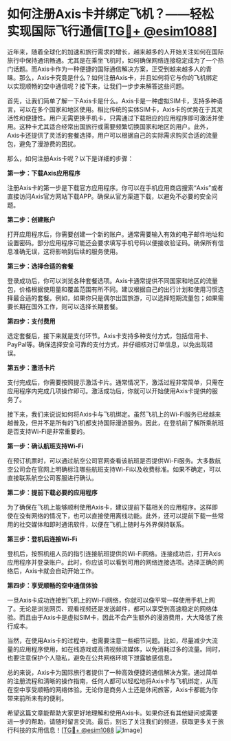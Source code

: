 # 如何注册Axis卡并绑定飞机？——轻松实现国际飞行通信[[TG💪+ @esim1088](https://t.me/s/esim1088)]

近年来，随着全球化的加速和旅行需求的增长，越来越多的人开始关注如何在国际旅行中保持通讯畅通。尤其是在乘坐飞机时，如何确保网络连接稳定成为了一个热门话题。而Axis卡作为一种便捷的国际通信解决方案，正受到越来越多人的青睐。那么，Axis卡究竟是什么？如何注册Axis卡，并且如何将它与你的飞机绑定以实现顺畅的空中通信呢？接下来，让我们一步步来解答这些问题。

首先，让我们简单了解一下Axis卡是什么。Axis卡是一种虚拟SIM卡，支持多种语言，可以在多个国家和地区使用。相比传统的实体SIM卡，Axis卡的优势在于其灵活性和便捷性。用户无需更换手机卡，只需通过下载相应的应用程序即可激活并使用。这种卡尤其适合经常出国旅行或需要频繁切换国家和地区的用户。此外，Axis卡还提供了灵活的套餐选择，用户可以根据自己的实际需求购买合适的流量包，避免了漫游费的困扰。

那么，如何注册Axis卡呢？以下是详细的步骤：

**第一步：下载Axis应用程序**

注册Axis卡的第一步是下载官方应用程序。你可以在手机应用商店搜索“Axis”或者直接访问Axis官方网站下载APP。确保从官方渠道下载，以避免不必要的安全问题。

**第二步：创建账户**

打开应用程序后，你需要创建一个新的账户。通常需要输入有效的电子邮件地址和设置密码。部分应用程序可能还会要求填写手机号码以便接收验证码。确保所有信息准确无误，这将影响到后续的服务使用。

**第三步：选择合适的套餐**

登录成功后，你可以浏览各种套餐选项。Axis卡通常提供不同国家和地区的流量包，价格根据使用量和覆盖范围有所不同。建议根据自己的出行计划和使用习惯选择最合适的套餐。例如，如果你只是偶尔出国旅游，可以选择短期流量包；如果需要长期在国外工作，则可以选择长期套餐。

**第四步：支付费用**

选定套餐后，接下来就是支付环节。Axis卡支持多种支付方式，包括信用卡、PayPal等。确保选择安全可靠的支付方式，并仔细核对订单信息，以免出现错误。

**第五步：激活卡片**

支付完成后，你需要按照提示激活卡片。通常情况下，激活过程非常简单，只需在应用程序内完成几项操作即可。激活成功后，你就可以开始使用Axis卡提供的服务了。

接下来，我们来说说如何将Axis卡与飞机绑定。虽然飞机上的Wi-Fi服务已经越来越普及，但并不是所有的飞机都支持国际漫游服务。因此，在登机前了解所乘航班是否支持Wi-Fi是非常重要的。

**第一步：确认航班支持Wi-Fi**

在预订机票时，可以通过航空公司官网查看该航班是否提供Wi-Fi服务。大多数航空公司会在官网上明确标注哪些航班支持Wi-Fi以及收费标准。如果不确定，可以直接联系航空公司客服进行确认。

**第二步：提前下载必要的应用程序**

为了确保在飞机上能够顺利使用Axis卡，建议提前下载相关的应用程序。这样即使在没有网络的情况下，也可以直接使用离线功能。此外，还可以提前下载一些常用的社交媒体和即时通讯软件，以便在飞机上随时与外界保持联系。

**第三步：登机后连接Wi-Fi**

登机后，按照机组人员的指引连接航班提供的Wi-Fi网络。连接成功后，打开Axis应用程序并登录账户。此时，你应该可以看到可用的网络连接选项。选择正确的网络后，Axis卡就会自动开始工作。

**第四步：享受顺畅的空中通信体验**

一旦Axis卡成功连接到飞机上的Wi-Fi网络，你就可以像平常一样使用手机上网了。无论是浏览网页、观看视频还是发送邮件，都可以享受到高速稳定的网络体验。而且由于Axis卡是虚拟SIM卡，因此不会产生额外的漫游费用，大大降低了旅行成本。

当然，在使用Axis卡的过程中，也需要注意一些细节问题。比如，尽量减少大流量的应用程序使用，如在线游戏或高清视频流媒体，以免消耗过多的流量。同时，也要注意保护个人隐私，避免在公共网络环境下泄露敏感信息。

总的来说，Axis卡为国际旅行者提供了一种高效便捷的通信解决方案。通过简单的注册流程和清晰的操作指南，任何人都可以轻松地将Axis卡与飞机绑定，从而在空中享受顺畅的网络体验。无论你是商务人士还是休闲旅客，Axis卡都能为你带来前所未有的便利。

希望这篇文章能帮助大家更好地理解和使用Axis卡。如果你还有其他疑问或需要进一步的帮助，请随时留言交流。最后，别忘了关注我们的频道，获取更多关于旅行科技的实用信息！[[TG💪+ @esim1088](https://t.me/s/esim1088) ![Image](https://i.postimg.cc/4NQfJmqS/Snipaste-2025-05-13-00-14-12.png)]